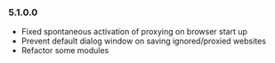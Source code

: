 ### 5.1.0.0

- Fixed spontaneous activation of proxying on browser start up
- Prevent default dialog window on saving ignored/proxied websites
- Refactor some modules
